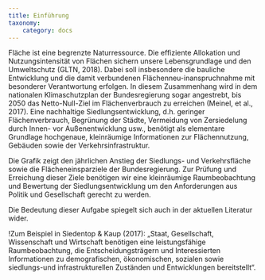 ```yaml
---
title: Einführung
taxonomy:
    category: docs
---
```


Fläche ist eine begrenzte Naturressource. Die effiziente Allokation und Nutzungsintensität von Flächen sichern unsere Lebensgrundlage und den Umweltschutz (GLTN, 2018). Dabei soll insbesondere die bauliche Entwicklung und die damit verbundenen Flächenneu-inanspruchnahme mit besonderer Verantwortung erfolgen. In diesem Zusammenhang wird in dem nationalen Klimaschutzplan der Bundesregierung sogar angestrebt, bis 2050 das Netto-Null-Ziel im Flächenverbrauch zu erreichen (Meinel, et al., 2017). Eine nachhaltige Siedlungsentwicklung, d.h. geringer Flächenverbrauch, Begrünung der Städte, Vermeidung von Zersiedelung durch Innen- vor Außenentwicklung usw., benötigt als elementare Grundlage hochgenaue, kleinräumige Informationen zur Flächennutzung, Gebäuden sowie der Verkehrsinfrastruktur.

Die Grafik zeigt den jährlichen Anstieg der Siedlungs- und Verkehrsfläche sowie die Flächeneinsparziele der Bundesregierung. Zur Prüfung und Erreichung dieser Ziele benötigen wir eine kleinräumige Raumbeobachtung und Bewertung der Siedlungsentwicklung um den Anforderungen aus Politik und Gesellschaft gerecht zu werden.

Die Bedeutung dieser Aufgabe spiegelt sich auch in der aktuellen Literatur wider.

!Zum Beispiel in Siedentop & Kaup (2017): „Staat, Gesellschaft, Wissenschaft und Wirtschaft benötigen eine leistungsfähige Raumbeobachtung, die Entscheidungsträgern und Interessierten Informationen zu demografischen, ökonomischen, sozialen sowie siedlungs-und infrastrukturellen Zuständen und Entwicklungen bereitstellt“. 
